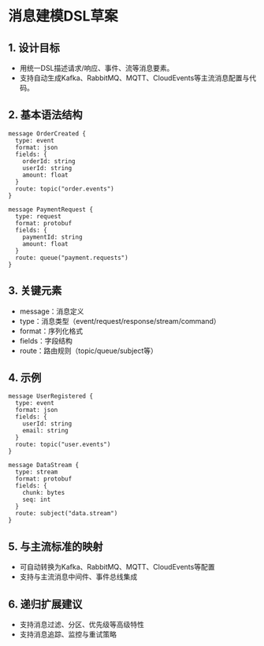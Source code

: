 # 消息建模DSL草案

## 1. 设计目标

- 用统一DSL描述请求/响应、事件、流等消息要素。
- 支持自动生成Kafka、RabbitMQ、MQTT、CloudEvents等主流消息配置与代码。

## 2. 基本语法结构

```dsl
message OrderCreated {
  type: event
  format: json
  fields: {
    orderId: string
    userId: string
    amount: float
  }
  route: topic("order.events")
}

message PaymentRequest {
  type: request
  format: protobuf
  fields: {
    paymentId: string
    amount: float
  }
  route: queue("payment.requests")
}
```

## 3. 关键元素

- message：消息定义
- type：消息类型（event/request/response/stream/command）
- format：序列化格式
- fields：字段结构
- route：路由规则（topic/queue/subject等）

## 4. 示例

```dsl
message UserRegistered {
  type: event
  format: json
  fields: {
    userId: string
    email: string
  }
  route: topic("user.events")
}

message DataStream {
  type: stream
  format: protobuf
  fields: {
    chunk: bytes
    seq: int
  }
  route: subject("data.stream")
}
```

## 5. 与主流标准的映射

- 可自动转换为Kafka、RabbitMQ、MQTT、CloudEvents等配置
- 支持与主流消息中间件、事件总线集成

## 6. 递归扩展建议

- 支持消息过滤、分区、优先级等高级特性
- 支持消息追踪、监控与重试策略
